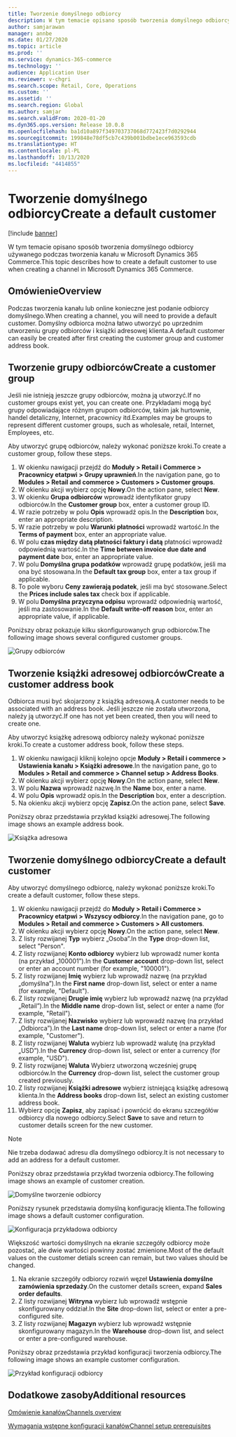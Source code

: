 ```yaml
---
title: Tworzenie domyślnego odbiorcy
description: W tym temacie opisano sposób tworzenia domyślnego odbiorcy używanego podczas tworzenia kanału w Microsoft Dynamics 365 Commerce.
author: samjarawan
manager: annbe
ms.date: 01/27/2020
ms.topic: article
ms.prod: ''
ms.service: dynamics-365-commerce
ms.technology: ''
audience: Application User
ms.reviewer: v-chgri
ms.search.scope: Retail, Core, Operations
ms.custom: ''
ms.assetid: ''
ms.search.region: Global
ms.author: samjar
ms.search.validFrom: 2020-01-20
ms.dyn365.ops.version: Release 10.0.8
ms.openlocfilehash: ba1d10a897f349703737068d772423f7d0292944
ms.sourcegitcommit: 199848e78df5cb7c439b001bdbe1ece963593cdb
ms.translationtype: HT
ms.contentlocale: pl-PL
ms.lasthandoff: 10/13/2020
ms.locfileid: "4414855"
---
```

# <a name="create-a-default-customer"></a><span data-ttu-id="171cf-103">Tworzenie domyślnego odbiorcy</span><span class="sxs-lookup"><span data-stu-id="171cf-103">Create a default customer</span></span>


[!include [banner](includes/banner.md)]

<span data-ttu-id="171cf-104">W tym temacie opisano sposób tworzenia domyślnego odbiorcy używanego podczas tworzenia kanału w Microsoft Dynamics 365 Commerce.</span><span class="sxs-lookup"><span data-stu-id="171cf-104">This topic describes how to create a default customer to use when creating a channel in Microsoft Dynamics 365 Commerce.</span></span>

## <a name="overview"></a><span data-ttu-id="171cf-105">Omówienie</span><span class="sxs-lookup"><span data-stu-id="171cf-105">Overview</span></span>

<span data-ttu-id="171cf-106">Podczas tworzenia kanału lub online konieczne jest podanie odbiorcy domyślnego.</span><span class="sxs-lookup"><span data-stu-id="171cf-106">When creating a channel, you will need to provide a default customer.</span></span> <span data-ttu-id="171cf-107">Domyślny odbiorca można łatwo utworzyć po uprzednim utworzeniu grupy odbiorców i książki adresowej klienta.</span><span class="sxs-lookup"><span data-stu-id="171cf-107">A default customer can easily be created after first creating the customer group and customer address book.</span></span>

## <a name="create-a-customer-group"></a><span data-ttu-id="171cf-108">Tworzenie grupy odbiorców</span><span class="sxs-lookup"><span data-stu-id="171cf-108">Create a customer group</span></span>

<span data-ttu-id="171cf-109">Jeśli nie istnieją jeszcze grupy odbiorców, można ją utworzyć.</span><span class="sxs-lookup"><span data-stu-id="171cf-109">If no customer groups exist yet, you can create one.</span></span> <span data-ttu-id="171cf-110">Przykładami mogą być grupy odpowiadające różnym grupom odbiorców, takim jak hurtownie, handel detaliczny, Internet, pracownicy itd.</span><span class="sxs-lookup"><span data-stu-id="171cf-110">Examples may be groups to represent different customer groups, such as wholesale, retail, Internet, Employees, etc.</span></span>

<span data-ttu-id="171cf-111">Aby utworzyć grupę odbiorców, należy wykonać poniższe kroki.</span><span class="sxs-lookup"><span data-stu-id="171cf-111">To create a customer group, follow these steps.</span></span>

1. <span data-ttu-id="171cf-112">W okienku nawigacji przejdź do **Moduły \> Retail i Commerce \> Pracownicy etatpwi \> Grupy uprawnień**.</span><span class="sxs-lookup"><span data-stu-id="171cf-112">In the navigation pane, go to **Modules \> Retail and commerce \> Customers \> Customer groups**.</span></span>
1. <span data-ttu-id="171cf-113">W okienku akcji wybierz opcję **Nowy**.</span><span class="sxs-lookup"><span data-stu-id="171cf-113">On the action pane, select **New**.</span></span>
1. <span data-ttu-id="171cf-114">W okienku **Grupa odbiorców** wprowadź identyfikator grupy odbiorców.</span><span class="sxs-lookup"><span data-stu-id="171cf-114">In the **Customer group** box, enter a customer group ID.</span></span>
1. <span data-ttu-id="171cf-115">W razie potrzeby w polu **Opis** wprowadź opis.</span><span class="sxs-lookup"><span data-stu-id="171cf-115">In the **Description** box, enter an appropriate description.</span></span>
1. <span data-ttu-id="171cf-116">W razie potrzeby w polu **Warunki płatności** wprowadź wartość.</span><span class="sxs-lookup"><span data-stu-id="171cf-116">In the **Terms of payment** box, enter an appropriate value.</span></span>
1. <span data-ttu-id="171cf-117">W polu **czas między datą płatności faktury i datą** płatności wprowadź odpowiednią wartość.</span><span class="sxs-lookup"><span data-stu-id="171cf-117">In the **Time between invoice due date and payment date** box, enter an appropriate value.</span></span>
1. <span data-ttu-id="171cf-118">W polu **Domyślna grupa podatków** wprowadź grupę podatków, jeśli ma ona być stosowana.</span><span class="sxs-lookup"><span data-stu-id="171cf-118">In the **Default tax group** box, enter a tax group if applicable.</span></span>
1. <span data-ttu-id="171cf-119">To pole wyboru **Ceny zawierają podatek**, jeśli ma być stosowane.</span><span class="sxs-lookup"><span data-stu-id="171cf-119">Select the **Prices include sales tax** check box if applicable.</span></span>
1. <span data-ttu-id="171cf-120">W polu **Domyślna przyczyna odpisu** wprowadź odpowiednią wartość, jeśli ma zastosowanie.</span><span class="sxs-lookup"><span data-stu-id="171cf-120">In the **Default write-off reason** box, enter an appropriate value, if applicable.</span></span>

<span data-ttu-id="171cf-121">Poniższy obraz pokazuje kilku skonfigurowanych grup odbiorców.</span><span class="sxs-lookup"><span data-stu-id="171cf-121">The following image shows several configured customer groups.</span></span>

![Grupy odbiorców](media/customer-groups.png)

## <a name="create-a-customer-address-book"></a><span data-ttu-id="171cf-123">Tworzenie książki adresowej odbiorców</span><span class="sxs-lookup"><span data-stu-id="171cf-123">Create a customer address book</span></span>

<span data-ttu-id="171cf-124">Odbiorca musi być skojarzony z książką adresową.</span><span class="sxs-lookup"><span data-stu-id="171cf-124">A customer needs to be associated with an address book.</span></span> <span data-ttu-id="171cf-125">Jeśli jeszcze nie została utworzona, należy ją utworzyć.</span><span class="sxs-lookup"><span data-stu-id="171cf-125">If one has not yet been created, then you will need to create one.</span></span>

<span data-ttu-id="171cf-126">Aby utworzyć książkę adresową odbiorcy należy wykonać poniższe kroki.</span><span class="sxs-lookup"><span data-stu-id="171cf-126">To create a customer address book, follow these steps.</span></span>

1. <span data-ttu-id="171cf-127">W okienku nawigacji kliknij kolejno opcje **Moduły \> Retail i commerce \> Ustawienia kanału \> Książki adresowe**.</span><span class="sxs-lookup"><span data-stu-id="171cf-127">In the navigation pane, go to **Modules \> Retail and commerce \> Channel setup \> Address Books**.</span></span>
1. <span data-ttu-id="171cf-128">W okienku akcji wybierz opcję **Nowy**.</span><span class="sxs-lookup"><span data-stu-id="171cf-128">On the action pane, select **New**.</span></span>
1. <span data-ttu-id="171cf-129">W polu **Nazwa** wprowadź nazwę.</span><span class="sxs-lookup"><span data-stu-id="171cf-129">In the **Name** box, enter a name.</span></span>
1. <span data-ttu-id="171cf-130">W polu **Opis** wprowadź opis.</span><span class="sxs-lookup"><span data-stu-id="171cf-130">In the **Description** box, enter a description.</span></span>
1. <span data-ttu-id="171cf-131">Na okienku akcji wybierz opcję **Zapisz**.</span><span class="sxs-lookup"><span data-stu-id="171cf-131">On the action pane, select **Save**.</span></span>

<span data-ttu-id="171cf-132">Poniższy obraz przedstawia przykład książki adresowej.</span><span class="sxs-lookup"><span data-stu-id="171cf-132">The following image shows an example address book.</span></span>

![Książka adresowa](media/address-book.png)

## <a name="create-a-default-customer"></a><span data-ttu-id="171cf-134">Tworzenie domyślnego odbiorcy</span><span class="sxs-lookup"><span data-stu-id="171cf-134">Create a default customer</span></span>

<span data-ttu-id="171cf-135">Aby utworzyć domyślnego odbiorcę, należy wykonać poniższe kroki.</span><span class="sxs-lookup"><span data-stu-id="171cf-135">To create a default customer, follow these steps.</span></span>

1. <span data-ttu-id="171cf-136">W okienku nawigacji przejdź do **Moduły \> Retail i Commerce \> Pracownicy etatpwi \> Wszyscy odbiorcy**.</span><span class="sxs-lookup"><span data-stu-id="171cf-136">In the navigation pane, go to **Modules \> Retail and commerce \> Customers \> All customers**.</span></span>
1. <span data-ttu-id="171cf-137">W okienku akcji wybierz opcję **Nowy**.</span><span class="sxs-lookup"><span data-stu-id="171cf-137">On the action pane, select **New**.</span></span>
1. <span data-ttu-id="171cf-138">Z listy rozwijanej **Typ** wybierz „Osoba”.</span><span class="sxs-lookup"><span data-stu-id="171cf-138">In the **Type** drop-down list, select "Person".</span></span>
1. <span data-ttu-id="171cf-139">Z listy rozwijanej **Konto odbiorcy** wybierz lub wprowadź numer konta (na przykład „100001”).</span><span class="sxs-lookup"><span data-stu-id="171cf-139">In the **Customer account** drop-down list, select or enter an account number (for example, "100001").</span></span>
1. <span data-ttu-id="171cf-140">Z listy rozwijanej **Imię** wybierz lub wprowadź nazwę (na przykład „domyślna”).</span><span class="sxs-lookup"><span data-stu-id="171cf-140">In the **First name** drop-down list, select or enter a name (for example, "Default").</span></span>
1. <span data-ttu-id="171cf-141">Z listy rozwijanej **Drugie imię** wybierz lub wprowadź nazwę (na przykład „Retail”).</span><span class="sxs-lookup"><span data-stu-id="171cf-141">In the **Middle name** drop-down list, select or enter a name (for example, "Retail").</span></span>
1. <span data-ttu-id="171cf-142">Z listy rozwijanej **Nazwisko** wybierz lub wprowadź nazwę (na przykład „Odbiorca”).</span><span class="sxs-lookup"><span data-stu-id="171cf-142">In the **Last name** drop-down list, select or enter a name (for example, "Customer").</span></span>
1. <span data-ttu-id="171cf-143">Z listy rozwijanej **Waluta** wybierz lub wprowadź walutę (na przykład „USD”).</span><span class="sxs-lookup"><span data-stu-id="171cf-143">In the **Currency** drop-down list, select or enter a currency (for example, "USD").</span></span>
1. <span data-ttu-id="171cf-144">Z listy rozwijanej **Waluta** Wybierz utworzoną wcześniej grupę odbiorców.</span><span class="sxs-lookup"><span data-stu-id="171cf-144">In the **Currency** drop-down list, select the customer group created previously.</span></span>
1. <span data-ttu-id="171cf-145">Z listy rozwijanej **Książki adresowe** wybierz istniejącą książkę adresową klienta.</span><span class="sxs-lookup"><span data-stu-id="171cf-145">In the **Address books**  drop-down list, select an existing customer address book.</span></span>
1. <span data-ttu-id="171cf-146">Wybierz opcję **Zapisz**, aby zapisać i powrócić do ekranu szczegółów odbiorcy dla nowego odbiorcy.</span><span class="sxs-lookup"><span data-stu-id="171cf-146">Select **Save** to save and return to customer details screen for the new customer.</span></span>

> [!NOTE]
> <span data-ttu-id="171cf-147">Nie trzeba dodawać adresu dla domyślnego odbiorcy.</span><span class="sxs-lookup"><span data-stu-id="171cf-147">It is not necessary to add an address for a default customer.</span></span>

<span data-ttu-id="171cf-148">Poniższy obraz przedstawia przykład tworzenia odbiorcy.</span><span class="sxs-lookup"><span data-stu-id="171cf-148">The following image shows an example of customer creation.</span></span>

![Domyślne tworzenie odbiorcy](media/default-customer-creation.png)

<span data-ttu-id="171cf-150">Poniższy rysunek przedstawia domyślną konfigurację klienta.</span><span class="sxs-lookup"><span data-stu-id="171cf-150">The following image shows a default customer configuration.</span></span>

![Konfiguracja przykładowa odbiorcy](media/default-customer-configuration1.png)

<span data-ttu-id="171cf-152">Większość wartości domyślnych na ekranie szczegóły odbiorcy może pozostać, ale dwie wartości powinny zostać zmienione.</span><span class="sxs-lookup"><span data-stu-id="171cf-152">Most of the default values on the customer detials screen can remain, but two values should be changed.</span></span>

1. <span data-ttu-id="171cf-153">Na ekranie szczegóły odbiorcy rozwiń węzeł **Ustawienia domyślne zamówienia sprzedaży**.</span><span class="sxs-lookup"><span data-stu-id="171cf-153">On the customer details screen, expand **Sales order defaults**.</span></span>
1. <span data-ttu-id="171cf-154">Z listy rozwijanej **Witryna** wybierz lub wprowadź wstępnie skonfigurowany oddział.</span><span class="sxs-lookup"><span data-stu-id="171cf-154">In the **Site** drop-down list, select or enter a pre-configured site.</span></span>
1. <span data-ttu-id="171cf-155">Z listy rozwijanej **Magazyn** wybierz lub wprowadź wstępnie skonfigurowany magazyn.</span><span class="sxs-lookup"><span data-stu-id="171cf-155">In the **Warehouse** drop-down list, and select or enter a pre-configured warehouse.</span></span>

<span data-ttu-id="171cf-156">Poniższy obraz przedstawia przykład konfiguracji tworzenia odbiorcy.</span><span class="sxs-lookup"><span data-stu-id="171cf-156">The following image shows an example customer configuration.</span></span>

![Przykład konfiguracji odbiorcy](media/default-customer-configuration2.png)

## <a name="additional-resources"></a><span data-ttu-id="171cf-158">Dodatkowe zasoby</span><span class="sxs-lookup"><span data-stu-id="171cf-158">Additional resources</span></span>

[<span data-ttu-id="171cf-159">Omówienie kanałów</span><span class="sxs-lookup"><span data-stu-id="171cf-159">Channels overview</span></span>](channels-overview.md)

[<span data-ttu-id="171cf-160">Wymagania wstępne konfiguracji kanałów</span><span class="sxs-lookup"><span data-stu-id="171cf-160">Channel setup prerequisites</span></span>](channels-prerequisites.md)
